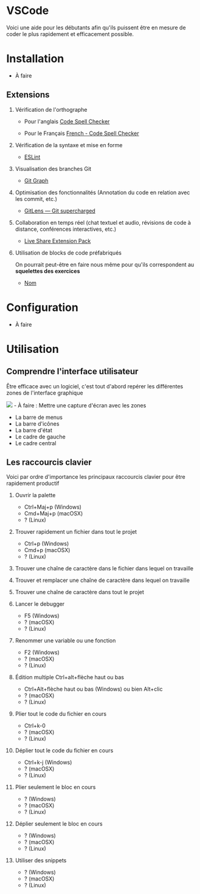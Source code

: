 # **VSCode**
Voici une aide pour les débutants afin qu'ils puissent être en mesure de coder le plus rapidement et efficacement possible.

# Installation
- À faire
## Extensions
1. Vérification de l'orthographe
   - Pour l'anglais [Code Spell Checker](https://marketplace.visualstudio.com/items?itemName=streetsidesoftware.code-spell-checker "cliquer sur ce lien")

   - Pour le Français [French - Code Spell Checker](https://marketplace.visualstudio.com/items?itemName=streetsidesoftware.code-spell-checker-french "cliquer sur ce lien")

2. Vérification de la syntaxe et mise en forme
   - [ESLint](https://marketplace.visualstudio.com/items?itemName=dbaeumer.vscode-eslint "cliquer sur ce lien")

3. Visualisation des branches Git 
   - [Git Graph](https://marketplace.visualstudio.com/items?itemName=dbaeumer.vscode-eslint "cliquer sur ce lien")

4. Optimisation des fonctionnalités (Annotation du code en relation avec les commit, etc.)
   - [GitLens — Git supercharged](https://marketplace.visualstudio.com/items?itemName=eamodio.gitlens "cliquer sur ce lien")

5. Collaboration en temps réel (chat textuel et audio, révisions de code à distance, conférences interactives, etc.)
   - [Live Share Extension Pack](https://marketplace.visualstudio.com/items?itemName=MS-vsliveshare.vsliveshare-pack "cliquer sur ce lien")

6. Utilisation de blocks de code préfabriqués
   
   On pourrait peut-être en faire nous même pour qu'ils correspondent au **squelettes des exercices**
   - [Nom](https:// "cliquer sur ce lien")

# Configuration
- À faire
# Utilisation
## Comprendre l'interface utilisateur
Être efficace avec un logiciel, c'est tout d'abord repérer les différentes zones de l'interface graphique

![](img/tutoVSCode/interfaceGeneraleVSCode.png)
     - À faire  : Mettre une capture d'écran avec les zones
- La barre de menus
- La barre d'icônes
- La barre d'état
- Le cadre de gauche
- Le cadre central
## Les raccourcis clavier
Voici par ordre d'importance les principaux raccourcis clavier pour être rapidement productif

1. Ouvrir la palette
   - Ctrl+Maj+p (Windows)
   - Cmd+Maj+p (macOSX)
   - ? (Linux)
2. Trouver rapidement un fichier dans tout le projet
   - Ctrl+p (Windows)
   - Cmd+p (macOSX)
   - ? (Linux)
3. Trouver une chaîne de caractère dans le fichier dans lequel on travaille
4. Trouver et remplacer une chaîne de caractère dans lequel on travaille
5. Trouver une chaîne de caractère dans tout le projet
6. Lancer le debugger
   - F5 (Windows)
   - ? (macOSX)
   - ? (Linux)
7. Renommer une variable ou une fonction
   - F2 (Windows)
   - ? (macOSX)
   - ? (Linux)
8. Édition multiple Ctrl+alt+flèche haut ou bas
   - Ctrl+Alt+flèche haut ou bas (Windows) ou bien Alt+clic
   - ? (macOSX)
   - ? (Linux)

9. Plier tout le code du fichier en cours
   - Ctrl+k-0
   - ? (macOSX)
   - ? (Linux)
10. Déplier tout le code du fichier en cours
    - Ctrl+k-j (Windows)
    - ? (macOSX)
    - ? (Linux)
11. Plier seulement le bloc en cours
    - ? (Windows)
    - ? (macOSX)
    - ? (Linux)
12. Déplier seulement le bloc en cours
    - ? (Windows)
    - ? (macOSX)
    - ? (Linux)
13. Utiliser des snippets
    - ? (Windows)
    - ? (macOSX)
    - ? (Linux)
